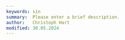 ```yaml
---
keywords: sin
summary:  Please enter a brief description.
author:   Christoph Hart
modified: 30.05.2024
---
```

  
